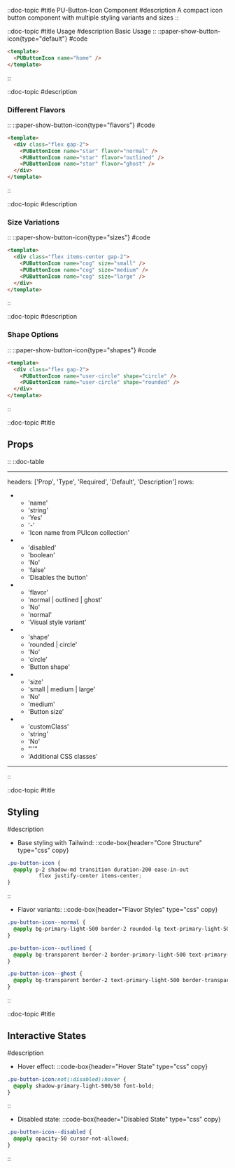 ::doc-topic
#title
PU-Button-Icon Component
#description
A compact icon button component with multiple styling variants and sizes
::

::doc-topic
#title
Usage
#description
Basic Usage
::
::paper-show-button-icon{type="default"}
#code

```html
<template>
  <PUButtonIcon name="home" />
</template>
```

::

::doc-topic
#description

### Different Flavors

::
::paper-show-button-icon{type="flavors"}
#code

```html
<template>
  <div class="flex gap-2">
    <PUButtonIcon name="star" flavor="normal" />
    <PUButtonIcon name="star" flavor="outlined" />
    <PUButtonIcon name="star" flavor="ghost" />
  </div>
</template>
```

::

::doc-topic
#description

### Size Variations

::
::paper-show-button-icon{type="sizes"}
#code

```html
<template>
  <div class="flex items-center gap-2">
    <PUButtonIcon name="cog" size="small" />
    <PUButtonIcon name="cog" size="medium" />
    <PUButtonIcon name="cog" size="large" />
  </div>
</template>
```

::

::doc-topic
#description

### Shape Options

::
::paper-show-button-icon{type="shapes"}
#code

```html
<template>
  <div class="flex gap-2">
    <PUButtonIcon name="user-circle" shape="circle" />
    <PUButtonIcon name="user-circle" shape="rounded" />
  </div>
</template>
```

::

::doc-topic
#title

## Props

::
::doc-table

---

headers: ['Prop', 'Type', 'Required', 'Default', 'Description']
rows:

- - 'name'
  - 'string'
  - 'Yes'
  - '-'
  - 'Icon name from PUIcon collection'
- - 'disabled'
  - 'boolean'
  - 'No'
  - 'false'
  - 'Disables the button'
- - 'flavor'
  - 'normal | outlined | ghost'
  - 'No'
  - 'normal'
  - 'Visual style variant'
- - 'shape'
  - 'rounded | circle'
  - 'No'
  - 'circle'
  - 'Button shape'
- - 'size'
  - 'small | medium | large'
  - 'No'
  - 'medium'
  - 'Button size'
- - 'customClass'
  - 'string'
  - 'No'
  - "''"
  - 'Additional CSS classes'

---

::

::doc-topic
#title

## Styling

#description

- Base styling with Tailwind:
  ::code-box{header="Core Structure" type="css" copy}

```css
.pu-button-icon {
  @apply p-2 shadow-md transition duration-200 ease-in-out 
          flex justify-center items-center;
}
```

::

- Flavor variants:
  ::code-box{header="Flavor Styles" type="css" copy}

```css
.pu-button-icon--normal {
  @apply bg-primary-light-500 border-2 rounded-lg text-primary-light-50;
}

.pu-button-icon--outlined {
  @apply bg-transparent border-2 border-primary-light-500 text-primary-light-500;
}

.pu-button-icon--ghost {
  @apply bg-transparent border-2 text-primary-light-500 border-transparent;
}
```

::

::doc-topic
#title

## Interactive States

#description

- Hover effect:
  ::code-box{header="Hover State" type="css" copy}

```css
.pu-button-icon:not(:disabled):hover {
  @apply shadow-primary-light-500/50 font-bold;
}
```

::

- Disabled state:
  ::code-box{header="Disabled State" type="css" copy}

```css
.pu-button-icon--disabled {
  @apply opacity-50 cursor-not-allowed;
}
```

::

